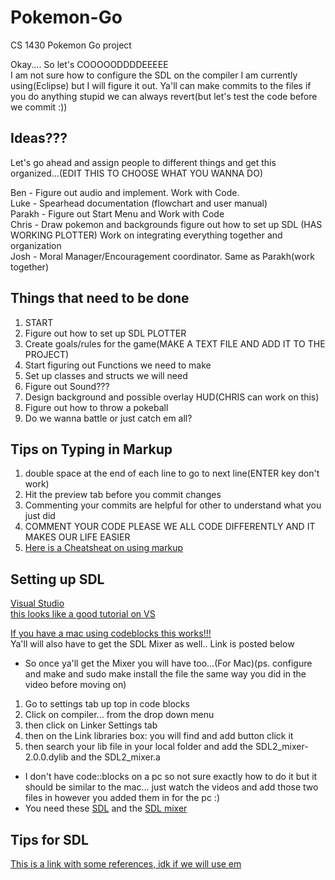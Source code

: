 # Pokemon-Go
CS 1430 Pokemon Go project
  
Okay.... So let's COOOOODDDDEEEEE  
I am not sure how to configure the SDL on the compiler I am currently using(Eclipse) but I will figure it out. Ya'll can make commits to the files if you do anything stupid we can always revert(but let's test the code before we commit :))  

## Ideas???  
Let's go ahead and assign people to different things and get this organized...(EDIT THIS TO CHOOSE WHAT YOU WANNA DO)  

Ben - Figure out audio and implement. Work with Code.  
Luke -  Spearhead documentation (flowchart and user manual)  
Parakh - Figure out Start Menu and Work with Code  
Chris - Draw pokemon and backgrounds figure out how to set up SDL  (HAS WORKING PLOTTER) Work on integrating everything together and organization   
Josh -  Moral Manager/Encouragement coordinator. Same as Parakh(work together)   

## Things that need to be done
1)  START  
2) Figure out how to set up SDL PLOTTER    
3) Create goals/rules for the game(MAKE A TEXT FILE AND ADD IT TO THE PROJECT)  
4) Start figuring out Functions we need to make  
5) Set up classes and structs we will need  
6) Figure out Sound???  
7) Design background and possible overlay HUD(CHRIS can work on this)  
8) Figure out how to throw a pokeball  
9) Do we wanna battle or just catch em all?  

## Tips on Typing in Markup  
1) double space at the end of each line to go to next line(ENTER key don't work)  
2) Hit the preview tab before you commit changes  
3) Commenting your commits are helpful for other to understand what you just did  
4) COMMENT YOUR CODE PLEASE WE ALL CODE DIFFERENTLY AND IT MAKES OUR LIFE EASIER  
5) [Here is a Cheatsheat on using markup](https://github.com/adam-p/markdown-here/wiki/Markdown-Cheatsheet)  


## Setting up SDL  
[Visual Studio](https://www.visualstudio.com/vs/)  
[this looks like a good tutorial on VS](http://xeekworx.com/sdl2guides/14-sdl2guides-setupvs)  

[If you have a mac using codeblocks this works!!!](https://www.youtube.com/watch?v=Bi9BPEwEMDU)  
Ya'll will also have to get the SDL Mixer as well.. Link is posted below   
- So once ya'll get the Mixer you will have too...(For Mac)(ps. configure and make and sudo make install the file the same way you did in the video before moving on)  
1) Go to settings tab up top in code blocks  
2) Click on compiler... from the drop down menu  
3) then click on Linker Settings tab  
4) then on the Link libraries box: you will find and add button click it  
5) then search your lib file in your local folder and add the SDL2_mixer-2.0.0.dylib and the SDL2_mixer.a  
- I don't have code::blocks on a pc so not sure exactly how to do it but it should be similar to the mac... just watch the videos and add those two files in however you added them in for the pc :)  
- You need these [SDL](https://www.libsdl.org/download-2.0.php) and the [SDL mixer](https://www.libsdl.org/projects/SDL_mixer/)  
  
## Tips for SDL  
[This is a link with some references, idk if we will use em](https://www.libsdl.org/release/SDL-1.2.15/docs/html/index.html)  


